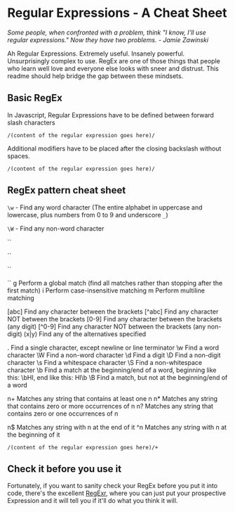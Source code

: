 # Regular Expressions - A Cheat Sheet
*Some people, when confronted with a problem, think "I know, I'll use regular expressions." Now they have two problems. - Jamie Zawinski*

Ah Regular Expressions. Extremely useful. Insanely powerful. Unsurprisingly complex to use. RegEx are one of those things that people who learn well love and everyone else looks with sneer and distrust. This readme should help bridge the gap between these mindsets.

## Basic RegEx

In Javascript, Regular Expressions have to be defined between forward slash characters

`/(content of the regular expression goes here)/`

Additional modifiers have to be placed after the closing backslash without spaces.

`/(content of the regular expression goes here)/`

## RegEx pattern cheat sheet

`\w` - Find any word character (The entire alphabet in uppercase and lowercase, plus numbers from 0 to 9 and underscore `_`)

`\W` - Find any non-word character 

``

``

``

``
g 	Perform a global match (find all matches rather than stopping after the first match)
i 	Perform case-insensitive matching
m 	Perform multiline matching

[abc] 	Find any character between the brackets
[^abc] 	Find any character NOT between the brackets
[0-9] 	Find any character between the brackets (any digit)
[^0-9] 	Find any character NOT between the brackets (any non-digit)
(x|y) 	Find any of the alternatives specified

. 	Find a single character, except newline or line terminator
\w 	Find a word character
\W 	Find a non-word character
\d 	Find a digit
\D 	Find a non-digit character
\s 	Find a whitespace character
\S 	Find a non-whitespace character
\b 	Find a match at the beginning/end of a word, beginning like this: \bHI, end like this: HI\b
\B 	Find a match, but not at the beginning/end of a word

n+ 	Matches any string that contains at least one n
n* 	Matches any string that contains zero or more occurrences of n
n? 	Matches any string that contains zero or one occurrences of n

n$ 	Matches any string with n at the end of it
^n 	Matches any string with n at the beginning of it

`/(content of the regular expression goes here)/+`
## Check it before you use it
Fortunately, if you want to sanity check your RegEx before you put it into code, there's the excellent [RegExr](https://regexr.com/), where you can just put your prospective Expression and it will tell you if it'll do what you think it will.